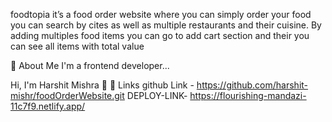  foodtopia
it’s a food order website where you can simply order your food you can search by cites as well as multiple restaurants and their cuisine. By adding multiples food items you can go to add cart section and their you can see all items with total value

🚀 About Me
I'm a frontend developer...

Hi, I'm Harshit Mishra 👋
🔗 Links
github Link - https://github.com/harshit-mishr/foodOrderWebsite.git DEPLOY-LINK- https://flourishing-mandazi-11c7f9.netlify.app/

